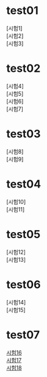 # test01  
[시험1] <!-- (https://forms.gle/24Keu8se1B1Mo2hG7) -->  
[시험2] <!-- (https://forms.gle/EhCGhNDPEY6zZYXh8) -->  
[시험3] <!-- (https://forms.gle/gBxzS7yzc2Rg4Uku6) -->  

# test02  
[시험4] <!-- (https://forms.gle/cUqeJFV1WdGRgZgD6) -->  
[시험5] <!-- (https://forms.gle/nyGxbRHpF1t9fS6T6) -->  
[시험6] <!-- (https://forms.gle/QvFZp2VKMDzoSuSd9) -->  
[시험7] <!-- (https://forms.gle/aHHRgt9JnQUsz1Js9) -->  

# test03
[시험8] <!-- (https://forms.gle/GmMkmoD18huCJgCh9)  -->  
[시험9] <!-- (https://forms.gle/tRgxAqpAMDwYDCQf6)  -->  

# test04
[시험10] <!-- (https://docs.google.com/forms/d/e/1FAIpQLScnjs7YBgRAoz8uQmLvQkLxqhdF_hS-AbgD6XitGolTMkcAJw/viewform?usp=sf_link)-->  
[시험11] <!-- (https://docs.google.com/forms/d/e/1FAIpQLSf7cKlHvdUXov2RMlSHTy7Mcpio57mpSh64xFlQoYiFagiNPA/viewform?usp=sf_link)-->  

# test05
[시험12] <!-- (https://docs.google.com/forms/d/e/1FAIpQLSfjIc1SXeDxVPhontyHNw5rfi_iIX5F6CxZnYiVYLzaGda5ww/viewform?usp=sf_link)-->  
[시험13] <!-- (https://docs.google.com/forms/d/e/1FAIpQLSfb63SXC5Psxj1I8NXk4dgH35QaEVm8eJhSIjYbEk7buEocFg/viewform?usp=sf_link)-->    

# test06
[시험14] <!-- (https://docs.google.com/forms/d/e/1FAIpQLSddhjh4K9z4ufRFxrPEnZhMNt0QroOemRCY9q2aBDlhQkZFLw/viewform?usp=sf_link)-->  
[시험15] <!-- (https://docs.google.com/forms/d/e/1FAIpQLScC7qAYFXUaxoZEv3OKCX0lYkceDly1SBJjGYgPSdOc1Kuukg/viewform?usp=sf_link)-->  

# test07
[시험16](https://docs.google.com/forms/d/e/1FAIpQLSdF0rK_uoe4C-n_bBvuVXTzdT5hGLoFGLH7dcMTjMvuq6cZBw/viewform?usp=sf_link)  
[시험17](https://docs.google.com/forms/d/e/1FAIpQLScOLc07aceaw4vdsnKu0b2mUVJQ0wVrfc4GhW6E27n6tK37dQ/viewform?usp=sf_link)  
[시험18](https://docs.google.com/forms/d/e/1FAIpQLSclRSsKXSYMolo-Q97fQDybCcLhURRtsxoPjZpeJGeKLZImNQ/viewform?usp=sf_link)  
